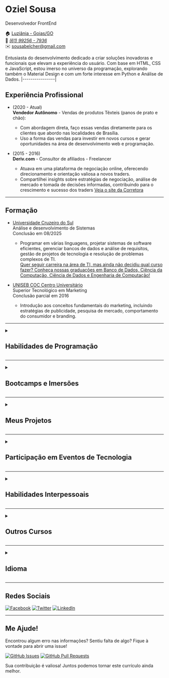 # Oziel Sousa
Desenvolvedor FrontEnd

:house: [Luziânia - Goias/GO](https://maps.app.goo.gl/eoufezGsvUSJwgeu7) <br>
:iphone: [_(61) 99256 - 7936_](https://api.whatsapp.com/send?phone=551992567936&) <br> 
:envelope: sousabelcher@gmail.com

Entusiasta do desenvolvimento dedicado a criar soluções inovadoras e funcionais que elevam a experiência do usuário. Com base em HTML, CSS e JavaScript, estou imerso no universo da programação, explorando também o Material Design e com um forte interesse em Python e Análise de Dados.
|----------------|

## Experiência Profissional

* (2020 - Atual) <br>
  **Vendedor Autônomo** - Vendas de produtos Têxteis (panos de prato e chão):
  * Com abordagem direta, faço essas vendas diretamente para os clientes que abordo nas localidades de Brasília.
  * Uso a forma das vendas para investir em novos cursos e gerar oportunidades na área de desenvolvimento web e programação.

* (2015 - 2016) <br>
  **Deriv.com** - Consultor de afiliados - Freelancer
  * Atuava em uma plataforma de negociação online, oferecendo direcionamento e orientação valiosa a novos traders.
  * Compartilhei insights sobre estratégias de negociação, análise de mercado e tomada de decisões informadas, contribuindo para o crescimento e sucesso dos traders
  [Veja o site da Corretora](https://bit.ly/derivapp)

---

## Formação

* [Universidade Cruzeiro do Sul](https://www.cruzeirodosul.edu.br/) <br>
  Análise e desenvolvimento de Sistemas <br>
  Conclusão em 08/2025 <br>
  * Programar em várias linguagens, projetar sistemas de software eficientes, gerenciar bancos de dados e análise de requisitos, gestão de projetos de tecnologia e resolução de problemas complexos de TI.<br>
[Quer seguir carreira na área de TI, mas ainda não decidiu qual curso fazer? Conheça nossas graduações em Banco de Dados, Ciência da Computação, Ciência de Dados e Engenharia de Computação!](https://afiliado.saberemrede.net/service/633455?sponsor=318456&campus=25672)

* [UNISEB COC Centro Universitário](https://www.cursogratisonline.com.br/faculdade-interativa-coc/) <br>
  Superior Tecnológico em Marketing <br>
  Conclusão parcial em 2016 <br>
  * Introdução aos conceitos fundamentais do marketing, incluindo estratégias de publicidade, pesquisa de mercado, comportamento do consumidor e branding.

---

<details>
 
<summary><h2><strong>Habilidades de Programação</strong></h2></summary>


| Gerais                        | Front-end                       | UI Kits                        | Frameworks Front-end           | Frameworks Back-end            | Linguagens de Programação        | Banco de Dados                  | Sistemas de Controle de Versão |
| ----------------------------- | ------------------------------- | ------------------------------- | ------------------------------ | ------------------------------ | -------------------------------- | ------------------------------- | ------------------------------ |
| <img align="center" src="https://img.icons8.com/color/48/000000/source-code.png" alt="Source Code"/>        | <img align="center" src="https://img.icons8.com/color/48/000000/html-5.png" alt="HTML5"/>                           | <img align="center" src="https://cdn1.iconfinder.com/data/icons/shoes-item/64/Shoes_casual_footwear-08-48.png" alt="Shoelace"/>                      | <img align="center" src="https://img.icons8.com/color/48/000000/angularjs.png" alt="Angular"/>                      | <img align="center" src="https://img.icons8.com/color/48/000000/java-coffee-cup-logo.png" alt="Java"/>         | <img align="center" src="https://img.icons8.com/color/48/000000/java-coffee-cup-logo.png" alt="Java"/>                            | <img align="center" src="https://img.icons8.com/color/48/000000/database.png" alt="Database"/>                           | <img align="center" src="https://img.icons8.com/color/48/000000/gitlab.png" alt="Git Lab"/>                       |
| <img align="center" src="https://img.icons8.com/color/48/000000/developer.png" alt="Developer"/>  | <img align="center" src="https://img.icons8.com/ios/50/000000/markdown.png" alt="Markdown"/>                       | <img align="center" src="https://img.icons8.com/color/48/000000/material-ui.png" alt="Materialize"/>                  | <img align="center" src="https://img.icons8.com/color/48/000000/react-native.png" alt="React"/>                   | <img align="center" src="https://img.icons8.com/color/48/000000/nodejs.png" alt="Node.js"/>                         | <img align="center" src="https://img.icons8.com/color/48/000000/python.png" alt="Python"/>                                          | <img align="center" src="https://cdn2.iconfinder.com/data/icons/data-science-37/32/nosql_no_sql_database_mechanism_storage_data_science-48.png" alt="NoSQL"/>                          | <img align="center" src="https://img.icons8.com/fluent/48/000000/github.png" alt="GitHub"/>                       |
| <img align="center" src="https://img.icons8.com/color/48/000000/security-checked.png" alt="Security"/>      | <img align="center" src="https://img.icons8.com/color/48/000000/css3.png" alt="CSS3"/>         | <img align="center" src="https://img.icons8.com/color/48/000000/bootstrap.png" alt="Bootstrap"/>                  | <img align="center" src="https://img.icons8.com/color/48/000000/vue-js.png" alt="Vue.js"/>                    |                                | <img align="center" src="https://img.icons8.com/color/48/000000/typescript.png" alt="TypeScript"/>                                  | <img align="center" src="https://cdn1.iconfinder.com/data/icons/food-5-7/128/Vigor_Green-Leaf-Nature-Herb-Natural-Eco-2-48.png" alt="MangoDB"/>                      |                                |
| <img align="center" src="https://img.icons8.com/color/48/000000/ai.png" alt="AI"/>         | <img align="center" src="https://img.icons8.com/color/48/000000/sass.png" alt="Sass"/>                            |                               |                               |                                | <img align="center" src="https://img.icons8.com/color/48/000000/javascript.png" alt="JavaScript"/>                                  | <img align="center" src="https://img.icons8.com/color/48/000000/ms-powerpoint.png" alt="Power BI"/>                  |                                |
| <img align="center" src="https://cdn3.iconfinder.com/data/icons/teenyicons-outline-vol-1/15/azure-48.png" alt="Azure"/>         | <img align="center" src="https://img.icons8.com/color/48/000000/classroom.png" alt="Classroom"/>          |                               |                               |                                | <img align="center" src="https://cdn3.iconfinder.com/data/icons/letters-and-numbers-1/32/letter_R_red-48.png" alt="R"/>                                  |                               |                                |
| <img align="center" src="https://img.icons8.com/color/48/000000/cloud.png" alt="Cloud"/> | 


</details>

<hr>

<details>

<summary><h2><strong>Bootcamps e Imersões</strong></h2></summary>

<details>

<summary><h3><strong>Digital Innovation One (DIO)</strong></h3></summary>

**Bootcamp Santander**  
Concluído em Outubro de 2023  
Participei do Bootcamp Santander, este programa representa uma oportunidade significativa para aprimorar ainda mais minhas habilidades ampliando meu conhecimento em diversas áreas, incluindo Java, Angular, Versionamento de Código com Git e GitHub, Lógica de Programação e outros tópicos essenciais.  
[Clique aqui para conhecer o programa.](https://web.dio.me/track/santander-bootcamp-2023-fullstack-java-angular?tab=about)  
[Clique aqui para ver as minhas certificações.](https://www.dio.me/certificate/F17AAF4F/share)

</details>

<details>

<summary><h3><strong>Alura</strong></h3></summary>

**Imersão Dev 7° Edição**  
Concluído em 11/2023  
Participei da Imersão Dev 7ª Edição na plataforma Alura, aprimorando habilidades e construindo projetos práticos. Adquiri conhecimentos relevantes para o desenvolvimento de software, reforçando meu perfil técnico e prático na área de Programação.  
[Saiba mais sobre Imersão da Alura](https://imersao.dev/)<br>
[Certificado de Participação](https://www.linkedin.com/posts/ozzysousa_alura-imersaodev-desenvolvimentoweb-activity-7135381212876931072-xVX0?utm_source=share&utm_medium=member_desktop)

</details>

<details>
 
<summary><h3><strong>Febraban</strong></h3></summary>
 
**Imersão Cyber Academy**  
Concluído em 12/2023<br>
Estou participando do Cyber Academy promovido pelo Laboratório de Segurança Cibernética da Febraban. Este projeto de imersão oferece 40 horas de conteúdo ao vivo e gratuito, com emissão de certificado, ao longo de 10 dias. A proposta é explorar, de forma teórica e prática, conceitos essenciais na área de segurança cibernética. Aguardando ansiosamente a oportunidade de aprofundar meu conhecimento nesse campo dinâmico.<br>
[Conheça mais sobre o Cyber Academy](https://portal.febraban.org.br/noticia/4016/pt-br/)<br>
[Certificado de Participação](https://media.licdn.com/dms/image/D4D22AQGwaubhfSnFiw/feedshare-shrink_2048_1536/0/1703691898898?e=1712793600&v=beta&t=12WWfYTL0xgqQDajetUCO-x741xyfp4GJT_UgFfvVBY)

</details>

<details>
 
<summary><h3><strong>Hasgtag Treinamentos</strong></h3></summary>
 
**Intensivão de Power BI**  
Concluído em 02/2024<br>
Durante o curso Intensivão de Power BI, adquiri habilidades avançadas em análise e visualização de dados utilizando a plataforma Power BI. Aprofundei meu conhecimento na criação de relatórios dinâmicos e interativos, assim como na construção de dashboards eficazes para apresentação de informações gerenciais. Além disso, desenvolvi competências em manipulação de dados, modelagem e transformação de dados utilizando as ferramentas e recursos avançados do Power BI. Essa experiência me proporcionou uma base sólida para aplicar técnicas avançadas de análise de dados em diversos contextos profissionais.<br>
[Certificado de Participação](https://dlp.hashtagtreinamentos.com/certificado/download?ncf=Oziel%20Ribeiro%20de%20Sousa&necf=Intensiv%C3%A3o+de+Power+BI&dtcf=22%2F02%2F24&hcf=8)

</details>

</details>

<hr>


<details>

<summary><h2><strong>Meus Projetos</strong></h2></summary>

* [Pokedex](https://lnkd.in/dXA-sWGW)
* [Curriculo pelo GIThub](https://lnkd.in/diFPjD2A)
* [Dio-lab-open-source](https://github.com/ozzysousa/dio-lab-open-source)

</details>
<hr>

<details>

<summary><h2><strong>Participação em Eventos de Tecnologia</strong></h2></summary>

* Honrado por participar da 5ª Mostra Brasília + TI, onde mergulhei nas inovações tecnológicas e conectei-me com líderes visionários. Este foi o meu primeiro evento e ampliou meu horizonte no universo da tecnologia. <br>
[Ver Certificado de Participação](https://www.linkedin.com/posts/ozzysousa_brasiliati-networking-aprendizado-activity-7131830168750309376-CjqZ?utm_source=share&utm_medium=member_desktop)

* Participei do Seminário CCTI, CCOM e CE na Câmara dos Deputados, imerso nas discussões sobre Conectividade Transformadora. Uma experiência enriquecedora, contribuindo para meu entendimento sobre o papel crucial da tecnologia na transformação do Brasil. <br>
[Aguardando o Certificado...]()
  
* Participante do BBDigital Week: Exploração intensiva de tecnologia, inovação e networking no Ulysses Guimarães. Adquiri insights valiosos e conexões influentes para impulsionar meu desenvolvimento profissional.<br>
[Aguardando o Certificado...]()

* Participação destacada na Inova Show, evento que explorou inovação, tecnologia e networking. Envolvimento em palestras, shows e oficinas, contribuindo para uma visão abrangente do cenário atual.<br>
[Aguardando o Certificado...]()
<br>

* Participei ativamente do webnário sobre Tecnologias Aplicadas à Educação, promovido pela Associação Brasileira de Comunicação Empresarial (ABERJ), explorando inovações e estratégias para aprimorar o ensino. Discussões enriquecedoras que ampliaram meu entendimento sobre a integração efetiva de tecnologia no ambiente educacional.<br>
[Ver Certificado de Participação](https://github.com/ozzysousa/Curriculo/blob/master/CERTIFICADOS/Webn%C3%A1rio%20-%20Tecnologias%20Aplicadas%20a%20Educa%C3%A7%C3%A3o..pdf)
<br>


</details>
<hr>

<details>

<summary><h2><strong>Habilidades Interpessoais</strong></h2></summary>

<table>
  <tr>
    <td><strong style="color: blue;">Comunicação:</strong></td>
    <td>Habilidade de expressar ideias de forma clara e eficaz, tanto verbalmente quanto por escrito.</td>
  </tr>
  <tr>
    <td><strong style="color: blue;">Trabalho em Equipe:</strong></td>
    <td>Capacidade de colaborar e trabalhar harmoniosamente em grupos para atingir objetivos comuns.</td>
  </tr>
  <tr>
    <td><strong style="color: blue;">Resolução de Conflitos:</strong></td>
    <td>Habilidade de lidar com conflitos de maneira construtiva e encontrar soluções para problemas interpessoais.</td>
  </tr>
  <tr>
    <td><strong style="color: blue;">Empatia:</strong></td>
    <td>Capacidade de compreender e compartilhar os sentimentos dos outros, demonstrando compaixão e consideração.</td>
  </tr>
  <tr>
    <td><strong style="color: blue;">Criatividade:</strong></td>
    <td>Capacidade de pensar de forma inovadora, encontrar soluções criativas para problemas e gerar novas ideias.</td>
  </tr>
  <tr>
    <td><strong style="color: blue;">Adaptabilidade:</strong></td>
    <td>Flexibilidade para se ajustar a mudanças, aprender rapidamente e lidar bem com situações imprevistas.</td>
  </tr>
  <tr>
    <td><strong style="color: blue;">Liderança:</strong></td>
    <td>Habilidade de influenciar e motivar outros, assumir a liderança e tomar decisões eficazes.</td>
  </tr>
  <tr>
    <td><strong style="color: blue;">Gestão do Tempo:</strong></td>
    <td>Capacidade de organizar e priorizar tarefas de maneira eficiente para otimizar a produtividade.</td>
  </tr>
</table>


</details>
<hr>


<details>

<summary><h2><strong>Outros Cursos</strong></h2></summary>

* Curso Git e Github para iniciantes (DIO / [Certificado](https://www.dio.me/certificate/7C1D6909/share)<br>
* Análise de dados com Power BI (Microsoft / [Certificado](https://media.licdn.com/dms/image/D4D22AQFwt_x0TJmpNA/feedshare-shrink_800/0/1694639900593?e=1698278400&v=beta&t=E_6_EeWaqwTRuDPV3RivL_nSa0ptqjGcFdWN61lPoTw)<br>
* AI no Azure (Microsoft / [Certificado](https://media.licdn.com/dms/image/D4D22AQG45wCvPGOolA/feedshare-shrink_800/0/1694141603655?e=1698278400&v=beta&t=HGQTSFzidObdx17uo4sTT-n6BVjtZFEKSsArWFerXNw)

</details>
<hr>

<details>

<summary><h2><strong>Idioma</strong></h2></summary>

* Inglês Nível B1, compreendo as questões principais, entendo, escrevo e falo frases simples do idioma.
  
[_Clique aqui para ver meus progessos no DUOLINGO_](https://media.licdn.com/dms/image/D4D22AQFbf0DdR9HAyQ/feedshare-shrink_800/0/1690831380456?e=1698278400&v=beta&t=dzrCzWvBJZITtCUn0G9umhXXALlb8i-e57LAe4TuQWA)<br>
[_Clique aqui para ver meus progessos ENGLISH NO CODE._](https://media.licdn.com/dms/image/C4D22AQG-AU9ojNV90g/feedshare-shrink_800/0/1663295820148?e=1698278400&v=beta&t=Jw_95fP5ePFFVIESmMKrfhcoLjPjXx-HEX7ZvXnmmcY)<br>
[_Clique aqui para ver meus progessos BY ELSA SPEAK._](https://media.licdn.com/dms/image/D4D22AQFwfr_pClQfMg/feedshare-shrink_800/0/1684770912977?e=1698278400&v=beta&t=XnAzlNUcEF5fQBrPyKo5aVOlyhsA0lnmVci4-iM7LDM)<br>

</details>
<hr>


## Redes Sociais

[![Facebook](https://img.icons8.com/color/48/000000/facebook-new.png)](https://www.facebook.com/sousabelcher) [![Twitter](https://img.icons8.com/color/48/000000/twitter--v1.png)](https://twitter.com/sousabelcher) [![LinkedIn](https://img.icons8.com/color/48/000000/linkedin.png)](https://www.linkedin.com/in/ozzysousa)

---


## Me Ajude!

Encontrou algum erro nas informações? Sentiu falta de algo? Fique à vontade para abrir uma issue!

[![GitHub Issues](https://img.shields.io/github/issues/ozzysousa/seu-repositorio)](https://github.com/ozzysousa/seu-repositorio/issues)
[![GitHub Pull Requests](https://img.shields.io/github/issues-pr/ozzysousa/seu-repositorio)](https://github.com/ozzysousa/seu-repositorio/pulls)

Sua contribuição é valiosa! Juntos podemos tornar este currículo ainda melhor.

